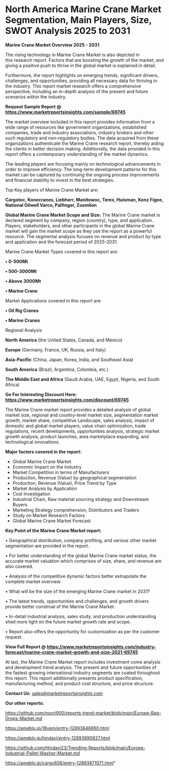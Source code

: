 # North America Marine Crane Market Segmentation, Main Players, Size, SWOT Analysis 2025 to 2031

<Strong> Marine Crane Market Overview 2025 - 2031</strong>

The rising technology in Marine Crane Market is also depicted in this research report. Factors that are boosting the growth of the market, and giving a positive push to thrive in the global market is explained in detail.

Furthermore, the report highlights on emerging trends, significant drivers, challenges, and opportunities, providing all necessary data for thriving in the industry. This report market research offers a comprehensive perspective, including an in-depth analysis of the present and future scenarios within the industry.

<strong>Request Sample Report @ <a href=https://www.marketreportsinsights.com/sample/69745>https://www.marketreportsinsights.com/sample/69745</a></strong>

The market overview included in this report provides information from a wide range of resources like government organizations, established companies, trade and industry associations, industry brokers and other such regulatory and non-regulatory bodies. The data acquired from these organizations authenticate the Marine Crane research report, thereby aiding the clients in better decision making. Additionally, the data provided in this report offers a contemporary understanding of the market dynamics.

The leading players are focusing mainly on technological advancements in order to improve efficiency. The long-term development patterns for this market can be captured by continuing the ongoing process improvements and financial stability to invest in the best strategies.

Top Key players of Marine Crane Market are:

<strong>Cargotec, Konecranes, Liebherr, Manitowoc, Terex, Huisman, Kenz Figee, National Oilwell Varco, Palfinger, Zoomlion</strong>

<strong><b>Global Marine Crane Market Scope and Size:</b></strong>
The Marine Crane market is declared segment by company, region (country), type, and application. Players, stakeholders, and other participants in the global Marine Crane market will gain the market scope as they use the report as a powerful resource. The segmental analysis focuses on revenue and product by type and application and the forecast period of 2025-2031.

Marine Crane Market Types covered in this report are:

<strong>• 0-500Mt

• 500-3000Mt

• Above 3000Mt

• Marine Crane</strong>

Market Applications covered in this report are:

<strong>• Oil Rig Cranes

• Marine Cranes</strong> 

Regional Analysis

<strong>North America</strong> (the United States, Canada, and Mexico)

<strong>Europe</strong> (Germany, France, UK, Russia, and Italy)

<strong>Asia-Pacific</strong> (China, Japan, Korea, India, and Southeast Asia)

<strong>South America</strong> (Brazil, Argentina, Colombia, etc.)

<strong>The Middle East and Africa</strong> (Saudi Arabia, UAE, Egypt, Nigeria, and South Africa)

<strong>Go For Interesting Discount Here: <a href=https://www.marketreportsinsights.com/discount/69745>https://www.marketreportsinsights.com/discount/69745</a></strong>

The Marine Crane market report provides a detailed analysis of global market size, regional and country-level market size, segmentation market growth, market share, competitive Landscape, sales analysis, impact of domestic and global market players, value chain optimization, trade regulations, recent developments, opportunities analysis, strategic market growth analysis, product launches, area marketplace expanding, and technological innovations.

<strong><b>Major factors covered in the report:</b></strong>
<ul>
  <li>Global Marine Crane Market </li>
  <li>Economic Impact on the Industry</li>
  <li>Market Competition in terms of Manufacturers</li>
  <li>Production, Revenue (Value) by geographical segmentation</li>
  <li>Production, Revenue (Value), Price Trend by Type</li>
  <li>Market Analysis by Application</li>
  <li>Cost Investigation</li>
  <li>Industrial Chain, Raw material sourcing strategy and Downstream Buyers</li>
  <li>Marketing Strategy comprehension, Distributors and Traders</li>
  <li>Study on Market Research Factors</li>
  <li>Global Marine Crane Market Forecast</li>
</ul>

<strong><b>Key Point of the Marine Crane Market report:</b></strong>

• Geographical distribution, company profiling, and various other market segmentation are provided in the report.

• For better understanding of the global Marine Crane market status, the accurate market valuation which comprises of size, share, and revenue are also covered.

• Analysis of the competitive dynamic factors better extrapolate the complete market overview

• What will be the size of the emerging Marine Crane market in 2031?

• The latest trends, opportunities and challenges, and growth drivers provide better construal of the Marine Crane Market.

• In-detail industrial analysis, sales study, and production understanding shed more light on the future market growth rate and scope.

• Report also offers the opportunity for customization as per the customer request.

<strong><b>View Full Report @ <a href=https://www.marketreportsinsights.com/industry-forecast/marine-crane-market-growth-and-size-2021-69745>https://www.marketreportsinsights.com/industry-forecast/marine-crane-market-growth-and-size-2021-69745</a></b></strong>


At last, the Marine Crane Market report includes investment come analysis and development trend analysis. The present and future opportunities of the fastest growing international industry segments are coated throughout this report. This report additionally presents product specification, manufacturing method, and product cost structure, and price structure.

<strong>Contact Us:</strong>
sales@marketreportsinsights.com

<strong>Our other reports:</strong>

<a href=https://github.com/noori900/reports-trend-market/blob/main/Europe-Bag-Drops-Market.md>https://github.com/noori900/reports-trend-market/blob/main/Europe-Bag-Drops-Market.md</a>

<a href=https://ameblo.jp/18yam/entry-12893846890.html>https://ameblo.jp/18yam/entry-12893846890.html</a>

<a href=https://ameblo.jp/hindavi/entry-12893890827.html>https://ameblo.jp/hindavi/entry-12893890827.html</a>

<a href=https://github.com/Hindavi23/Trending-Reports/blob/main/Europe-Industrial-Pallet-Washer-Market.md>https://github.com/Hindavi23/Trending-Reports/blob/main/Europe-Industrial-Pallet-Washer-Market.md</a>

<a href=https://ameblo.jp/cargo656/entry-12893871071.html>https://ameblo.jp/cargo656/entry-12893871071.html</a>"
